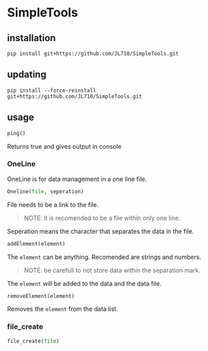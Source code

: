 # SimpleTools

## installation
```
pip install git+https://github.com/JL710/SimpleTools.git
```
## updating
```
pip install --force-reinstall git+https://github.com/JL710/SimpleTools.git
```
## usage
```Python
ping()
```
Returns true and gives output in console

### OneLine
OneLine is for data management in a one line file.
```Python
Oneline(file, seperation)
```
File needs to be a link to the file.
> NOTE: it is recomended to be a file within only one line.

Seperation means the character that separates the data in the file.

```python
addElement(element)
```
The `element` can be anything. Recomended are strings and numbers.
> NOTE: be carefull to not store data within the separation mark.

The `element` will be added to the data and the data file.

```Python
removeElement(element)
```
Removes the `element` from the data list.

### file_create
```Python
file_create(file)
```